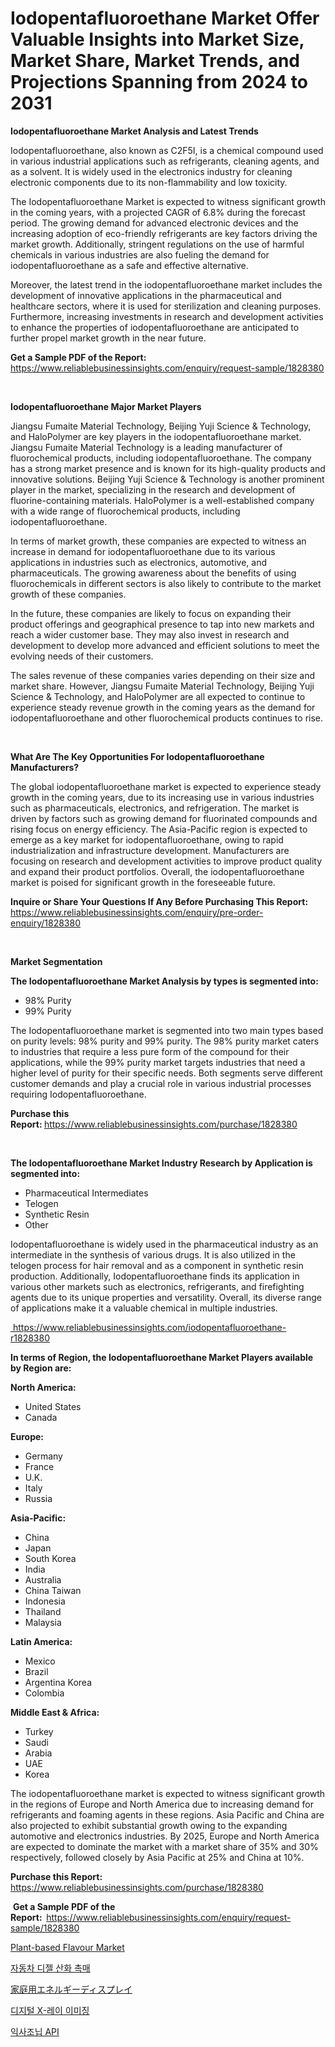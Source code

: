 <p><h1>Iodopentafluoroethane Market Offer Valuable Insights into Market Size, Market Share, Market Trends, and Projections Spanning from 2024 to 2031</h1></p><p><strong>Iodopentafluoroethane Market Analysis and Latest Trends</strong></p>
<p><p>Iodopentafluoroethane, also known as C2F5I, is a chemical compound used in various industrial applications such as refrigerants, cleaning agents, and as a solvent. It is widely used in the electronics industry for cleaning electronic components due to its non-flammability and low toxicity.</p><p>The Iodopentafluoroethane Market is expected to witness significant growth in the coming years, with a projected CAGR of 6.8% during the forecast period. The growing demand for advanced electronic devices and the increasing adoption of eco-friendly refrigerants are key factors driving the market growth. Additionally, stringent regulations on the use of harmful chemicals in various industries are also fueling the demand for iodopentafluoroethane as a safe and effective alternative.</p><p>Moreover, the latest trend in the iodopentafluoroethane market includes the development of innovative applications in the pharmaceutical and healthcare sectors, where it is used for sterilization and cleaning purposes. Furthermore, increasing investments in research and development activities to enhance the properties of iodopentafluoroethane are anticipated to further propel market growth in the near future.</p></p>
<p><strong>Get a Sample PDF of the Report:&nbsp;</strong> <a href="https://www.reliablebusinessinsights.com/enquiry/request-sample/1828380">https://www.reliablebusinessinsights.com/enquiry/request-sample/1828380</a></p>
<p>&nbsp;</p>
<p><strong>Iodopentafluoroethane Major Market Players</strong></p>
<p><p>Jiangsu Fumaite Material Technology, Beijing Yuji Science & Technology, and HaloPolymer are key players in the iodopentafluoroethane market. Jiangsu Fumaite Material Technology is a leading manufacturer of fluorochemical products, including iodopentafluoroethane. The company has a strong market presence and is known for its high-quality products and innovative solutions. Beijing Yuji Science & Technology is another prominent player in the market, specializing in the research and development of fluorine-containing materials. HaloPolymer is a well-established company with a wide range of fluorochemical products, including iodopentafluoroethane.</p><p>In terms of market growth, these companies are expected to witness an increase in demand for iodopentafluoroethane due to its various applications in industries such as electronics, automotive, and pharmaceuticals. The growing awareness about the benefits of using fluorochemicals in different sectors is also likely to contribute to the market growth of these companies.</p><p>In the future, these companies are likely to focus on expanding their product offerings and geographical presence to tap into new markets and reach a wider customer base. They may also invest in research and development to develop more advanced and efficient solutions to meet the evolving needs of their customers.</p><p>The sales revenue of these companies varies depending on their size and market share. However, Jiangsu Fumaite Material Technology, Beijing Yuji Science & Technology, and HaloPolymer are all expected to continue to experience steady revenue growth in the coming years as the demand for iodopentafluoroethane and other fluorochemical products continues to rise.</p></p>
<p>&nbsp;</p>
<p><strong>What Are The Key Opportunities For Iodopentafluoroethane Manufacturers?</strong></p>
<p><p>The global iodopentafluoroethane market is expected to experience steady growth in the coming years, due to its increasing use in various industries such as pharmaceuticals, electronics, and refrigeration. The market is driven by factors such as growing demand for fluorinated compounds and rising focus on energy efficiency. The Asia-Pacific region is expected to emerge as a key market for iodopentafluoroethane, owing to rapid industrialization and infrastructure development. Manufacturers are focusing on research and development activities to improve product quality and expand their product portfolios. Overall, the iodopentafluoroethane market is poised for significant growth in the foreseeable future.</p></p>
<p><strong>Inquire or Share Your Questions If Any Before Purchasing This Report:</strong> <a href="https://www.reliablebusinessinsights.com/enquiry/pre-order-enquiry/1828380">https://www.reliablebusinessinsights.com/enquiry/pre-order-enquiry/1828380</a></p>
<p>&nbsp;</p>
<p><strong>Market Segmentation</strong></p>
<p><strong>The Iodopentafluoroethane Market Analysis by types is segmented into:</strong></p>
<p><ul><li>98% Purity</li><li>99% Purity</li></ul></p>
<p><p>The Iodopentafluoroethane market is segmented into two main types based on purity levels: 98% purity and 99% purity. The 98% purity market caters to industries that require a less pure form of the compound for their applications, while the 99% purity market targets industries that need a higher level of purity for their specific needs. Both segments serve different customer demands and play a crucial role in various industrial processes requiring Iodopentafluoroethane.</p></p>
<p><strong>Purchase this Report:&nbsp;</strong><a href="https://www.reliablebusinessinsights.com/purchase/1828380">https://www.reliablebusinessinsights.com/purchase/1828380</a></p>
<p>&nbsp;</p>
<p><strong>The Iodopentafluoroethane Market Industry Research by Application is segmented into:</strong></p>
<p><ul><li>Pharmaceutical Intermediates</li><li>Telogen</li><li>Synthetic Resin</li><li>Other</li></ul></p>
<p><p>Iodopentafluoroethane is widely used in the pharmaceutical industry as an intermediate in the synthesis of various drugs. It is also utilized in the telogen process for hair removal and as a component in synthetic resin production. Additionally, Iodopentafluoroethane finds its application in various other markets such as electronics, refrigerants, and firefighting agents due to its unique properties and versatility. Overall, its diverse range of applications make it a valuable chemical in multiple industries.</p></p>
<p><a href="https://www.reliablebusinessinsights.com/iodopentafluoroethane-r1828380">&nbsp;https://www.reliablebusinessinsights.com/iodopentafluoroethane-r1828380</a></p>
<p><strong>In terms of Region, the Iodopentafluoroethane Market Players available by Region are:</strong></p>
<p>
    <p> <strong> North America: </strong>
        <ul>
            <li>United States</li>
            <li>Canada</li>
        </ul>
        </p> 
    <p> <strong> Europe: </strong>
        <ul>
            <li>Germany</li>
            <li>France</li>
            <li>U.K.</li>
            <li>Italy</li>
            <li>Russia</li>
        </ul>
        </p> 
    <p> <strong> Asia-Pacific: </strong>
        <ul>
            <li>China</li>
            <li>Japan</li>
            <li>South Korea</li>
            <li>India</li>
            <li>Australia</li>
            <li>China Taiwan</li>
            <li>Indonesia</li>
            <li>Thailand</li>
            <li>Malaysia</li>
        </ul>
        </p> 
    <p> <strong> Latin America: </strong>
        <ul>
            <li>Mexico</li>
            <li>Brazil</li>
            <li>Argentina Korea</li>
            <li>Colombia</li>
        </ul>
        </p> 
    <p> <strong> Middle East & Africa: </strong>
        <ul>
            <li>Turkey</li>
            <li>Saudi</li>
            <li>Arabia</li>
            <li>UAE</li>
            <li>Korea</li>
        </ul>
    </p>
    </p>
<p><p>The iodopentafluoroethane market is expected to witness significant growth in the regions of Europe and North America due to increasing demand for refrigerants and foaming agents in these regions. Asia Pacific and China are also projected to exhibit substantial growth owing to the expanding automotive and electronics industries. By 2025, Europe and North America are expected to dominate the market with a market share of 35% and 30% respectively, followed closely by Asia Pacific at 25% and China at 10%.</p></p>
<p><strong>Purchase this Report: </strong><a href="https://www.reliablebusinessinsights.com/purchase/1828380">https://www.reliablebusinessinsights.com/purchase/1828380</a></p>
<p>&nbsp;<strong>Get a Sample PDF of the Report:&nbsp;&nbsp;</strong><a href="https://www.reliablebusinessinsights.com/enquiry/request-sample/1828380">https://www.reliablebusinessinsights.com/enquiry/request-sample/1828380</a></p>
<p><strong></strong></p>
<p><p><a href="https://github.com/maesanjaya8/Market-Research-Report-List-1/blob/main/plant-based-flavour-market.md">Plant-based Flavour Market</a></p><p><a href="https://github.com/milikokao84/Market-Research-Report-List-1/blob/main/3005017143791.md">자동차 디젤 산화 촉매</a></p><p><a href="https://medium.com/@qyzhmeiu47/%E6%AC%A1%E3%81%AE%E6%96%87%E3%82%92%E6%97%A5%E6%9C%AC%E8%AA%9E%E3%81%AB%E7%BF%BB%E8%A8%B3%E3%81%97%E3%81%A6%E3%81%8F%E3%81%A0%E3%81%95%E3%81%84-%E8%A3%BD%E5%93%81%E3%82%BF%E3%82%A4%E3%83%97-%E5%BF%9C%E7%94%A8-%E5%9C%B0%E5%9F%9F-%E4%BC%81%E6%A5%AD%E5%88%A5%E3%81%AE%E4%B8%96%E7%95%8C%E3%81%AE%E5%AE%B6%E5%BA%AD%E7%94%A8%E3%82%A8%E3%83%8D%E3%83%AB%E3%82%AE%E3%83%BC%E3%83%87%E3%82%A3%E3%82%B9%E3%83%97%E3%83%AC%E3%82%A4%E5%B8%82%E5%A0%B4-%E6%A5%AD%E7%95%8C%E3%82%BB%E3%82%B0%E3%83%A1%E3%83%B3%E3%83%88%E3%81%AE%E5%B1%95%E6%9C%9B-%E5%B8%82%E5%A0%B4%E8%A9%95%E4%BE%A1-%E7%AB%B6%E4%BA%89%E7%8A%B6%E6%B3%81-%E3%83%88%E3%83%AC%E3%83%B3%E3%83%89-%E4%BA%88%E6%B8%AC-2024%E5%B9%B4-2031%E5%B9%B4-b7ff58863d83">家庭用エネルギーディスプレイ</a></p><p><a href="https://medium.com/@shushayarefayne_72278/%EB%94%94%EC%A7%80%ED%84%B8-%EC%97%91%EC%8A%A4%EB%A0%88%EC%9D%B4-%EC%9D%B4%EB%AF%B8%EC%A7%95-%EC%8B%9C%EC%9E%A5-%EC%A1%B0%EC%82%AC-%EB%B3%B4%EA%B3%A0%EC%84%9C%EC%97%90%EB%8A%94-2024%EB%85%84%EB%B6%80%ED%84%B0-2031%EB%85%84%EA%B9%8C%EC%A7%80-cagr%EB%A1%9C-%EC%98%88%EC%B8%A1%EB%90%9C-%EC%8B%9C%EC%9E%A5-%EA%B7%9C%EB%AA%A8-%EC%A0%90%EC%9C%A0%EC%9C%A8-%EB%B0%8F-%EC%84%B1%EC%9E%A5%EB%A5%A0-%EB%B6%84%EC%84%9D%EC%9D%B4-%ED%8F%AC%ED%95%A8%EB%90%98%EC%96%B4-%EC%9E%88%EC%8A%B5%EB%8B%88%EB%8B%A4-d671f832306a">디지털 X-레이 이미징</a></p><p><a href="https://github.com/emakpiahsopiah/Market-Research-Report-List-1/blob/main/4047802143792.md">익사조닙 API</a></p></p>